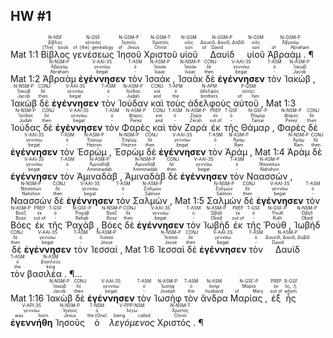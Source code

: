 ## HW #1
<rt>Mat 1:1</rt> <RUBY><ruby><ruby>Βίβλος<rt>[The] book</rt></ruby><rt>βίβλος</rt></ruby><rt>N-NSF</rt></RUBY> <RUBY><ruby><ruby>γενέσεως<rt>of [the] genealogy</rt></ruby><rt>γένεσις</rt></ruby><rt>N-GSF</rt></RUBY> <RUBY><ruby><ruby>Ἰησοῦ<rt>of Jesus</rt></ruby><rt>Ἰησοῦς</rt></ruby><rt>N-GSM-P</rt></RUBY> <RUBY><ruby><ruby>Χριστοῦ<rt>Christ</rt></ruby><rt>Χριστός</rt></ruby><rt>N-GSM-T</rt></RUBY> <RUBY><ruby><ruby>υἱοῦ<rt>son</rt></ruby><rt>υἱός</rt></ruby><rt>N-GSM</rt></RUBY> <RUBY><ruby><ruby>Δαυὶδ<rt>of David</rt></ruby><rt>Δαυείδ, Δαυίδ, Δαβίδ</rt></ruby><rt>N-GSM-P</rt></RUBY> <RUBY><ruby><ruby>υἱοῦ<rt>son</rt></ruby><rt>υἱός</rt></ruby><rt>N-GSM</rt></RUBY> <RUBY><ruby><ruby>Ἀβραάμ . ¶<rt>of Abraham</rt></ruby><rt>Ἀβραάμ</rt></ruby><rt>N-GSM-P</rt></RUBY></br> <rt>Mat 1:2</rt> <RUBY><ruby><ruby>Ἀβραὰμ<rt>Abraham</rt></ruby><rt>Ἀβραάμ</rt></ruby><rt>N-NSM-P</rt></RUBY> <RUBY><ruby><ruby><strong>ἐγέννησεν</strong><rt>begat</rt></ruby><rt>γεννάω</rt></ruby><rt>V-AAI-3S</rt></RUBY> <RUBY><ruby><ruby>τὸν<rt>-</rt></ruby><rt>ὁ</rt></ruby><rt>T-ASM</rt></RUBY> <RUBY><ruby><ruby>Ἰσαάκ ,<rt>Isaac</rt></ruby><rt>Ἰσαάκ</rt></ruby><rt>N-ASM-P</rt></RUBY> <RUBY><ruby><ruby>Ἰσαὰκ<rt>Isaac</rt></ruby><rt>Ἰσαάκ</rt></ruby><rt>N-NSM-P</rt></RUBY> <RUBY><ruby><ruby>δὲ<rt>then</rt></ruby><rt>δέ</rt></ruby><rt>CONJ</rt></RUBY> <RUBY><ruby><ruby><strong>ἐγέννησεν</strong><rt>begat</rt></ruby><rt>γεννάω</rt></ruby><rt>V-AAI-3S</rt></RUBY> <RUBY><ruby><ruby>τὸν<rt>-</rt></ruby><rt>ὁ</rt></ruby><rt>T-ASM</rt></RUBY> <RUBY><ruby><ruby>Ἰακώβ ,<rt>Jacob</rt></ruby><rt>Ἰακώβ</rt></ruby><rt>N-ASM-P</rt></RUBY> <RUBY><ruby><ruby>Ἰακὼβ<rt>Jacob</rt></ruby><rt>Ἰακώβ</rt></ruby><rt>N-NSM-P</rt></RUBY> <RUBY><ruby><ruby>δὲ<rt>then</rt></ruby><rt>δέ</rt></ruby><rt>CONJ</rt></RUBY> <RUBY><ruby><ruby><strong>ἐγέννησεν</strong><rt>begat</rt></ruby><rt>γεννάω</rt></ruby><rt>V-AAI-3S</rt></RUBY> <RUBY><ruby><ruby>τὸν<rt>-</rt></ruby><rt>ὁ</rt></ruby><rt>T-ASM</rt></RUBY> <RUBY><ruby><ruby>Ἰούδαν<rt>Judah</rt></ruby><rt>Ἰούδας</rt></ruby><rt>N-ASM-P</rt></RUBY> <RUBY><ruby><ruby>καὶ<rt>and</rt></ruby><rt>καί</rt></ruby><rt>CONJ</rt></RUBY> <RUBY><ruby><ruby>τοὺς<rt>the</rt></ruby><rt>ὁ</rt></ruby><rt>T-APM</rt></RUBY> <RUBY><ruby><ruby>ἀδελφοὺς<rt>brothers</rt></ruby><rt>ἀδελφός</rt></ruby><rt>N-APM</rt></RUBY> <RUBY><ruby><ruby>αὐτοῦ ,<rt>of him</rt></ruby><rt>αὐτός</rt></ruby><rt>P-GSM</rt></RUBY> <rt>Mat 1:3</rt> <RUBY><ruby><ruby>Ἰούδας<rt>Judah</rt></ruby><rt>Ἰούδας</rt></ruby><rt>N-NSM-P</rt></RUBY> <RUBY><ruby><ruby>δὲ<rt>then</rt></ruby><rt>δέ</rt></ruby><rt>CONJ</rt></RUBY> <RUBY><ruby><ruby><strong>ἐγέννησεν</strong><rt>begat</rt></ruby><rt>γεννάω</rt></ruby><rt>V-AAI-3S</rt></RUBY> <RUBY><ruby><ruby>τὸν<rt>-</rt></ruby><rt>ὁ</rt></ruby><rt>T-ASM</rt></RUBY> <RUBY><ruby><ruby>Φαρὲς<rt>Perez</rt></ruby><rt>Φάρες</rt></ruby><rt>N-ASM-P</rt></RUBY> <RUBY><ruby><ruby>καὶ<rt>and</rt></ruby><rt>καί</rt></ruby><rt>CONJ</rt></RUBY> <RUBY><ruby><ruby>τὸν<rt>-</rt></ruby><rt>ὁ</rt></ruby><rt>T-ASM</rt></RUBY> <RUBY><ruby><ruby>Ζαρὰ<rt>Zerah</rt></ruby><rt>Ζαρά</rt></ruby><rt>N-ASM-P</rt></RUBY> <RUBY><ruby><ruby>ἐκ<rt>out of</rt></ruby><rt>ἐκ</rt></ruby><rt>PREP</rt></RUBY> <RUBY><ruby><ruby>τῆς<rt>-</rt></ruby><rt>ὁ</rt></ruby><rt>T-GSF</rt></RUBY> <RUBY><ruby><ruby>Θάμαρ ,<rt>Tamar</rt></ruby><rt>Θάμαρ</rt></ruby><rt>N-GSF-P</rt></RUBY> <RUBY><ruby><ruby>Φαρὲς<rt>Perez</rt></ruby><rt>Φάρες</rt></ruby><rt>N-NSM-P</rt></RUBY> <RUBY><ruby><ruby>δὲ<rt>then</rt></ruby><rt>δέ</rt></ruby><rt>CONJ</rt></RUBY> <RUBY><ruby><ruby><strong>ἐγέννησεν</strong><rt>begat</rt></ruby><rt>γεννάω</rt></ruby><rt>V-AAI-3S</rt></RUBY> <RUBY><ruby><ruby>τὸν<rt>-</rt></ruby><rt>ὁ</rt></ruby><rt>T-ASM</rt></RUBY> <RUBY><ruby><ruby>Ἑσρώμ ,<rt>Hezron</rt></ruby><rt>Ἐσρώμ</rt></ruby><rt>N-ASM-P</rt></RUBY> <RUBY><ruby><ruby>Ἑσρὼμ<rt>Hezron</rt></ruby><rt>Ἐσρώμ</rt></ruby><rt>N-NSM-P</rt></RUBY> <RUBY><ruby><ruby>δὲ<rt>then</rt></ruby><rt>δέ</rt></ruby><rt>CONJ</rt></RUBY> <RUBY><ruby><ruby><strong>ἐγέννησεν</strong><rt>begat</rt></ruby><rt>γεννάω</rt></ruby><rt>V-AAI-3S</rt></RUBY> <RUBY><ruby><ruby>τὸν<rt>-</rt></ruby><rt>ὁ</rt></ruby><rt>T-ASM</rt></RUBY> <RUBY><ruby><ruby>Ἀράμ ,<rt>Ram</rt></ruby><rt>Ἀράμ</rt></ruby><rt>N-ASM-P</rt></RUBY> <rt>Mat 1:4</rt> <RUBY><ruby><ruby>Ἀρὰμ<rt>Ram</rt></ruby><rt>Ἀράμ</rt></ruby><rt>N-NSM-P</rt></RUBY> <RUBY><ruby><ruby>δὲ<rt>then</rt></ruby><rt>δέ</rt></ruby><rt>CONJ</rt></RUBY> <RUBY><ruby><ruby><strong>ἐγέννησεν</strong><rt>begat</rt></ruby><rt>γεννάω</rt></ruby><rt>V-AAI-3S</rt></RUBY> <RUBY><ruby><ruby>τὸν<rt>-</rt></ruby><rt>ὁ</rt></ruby><rt>T-ASM</rt></RUBY> <RUBY><ruby><ruby>Ἀμιναδάβ ,<rt>Amminadab</rt></ruby><rt>Ἀμιναδάβ</rt></ruby><rt>N-ASM-P</rt></RUBY> <RUBY><ruby><ruby>Ἀμιναδὰβ<rt>Amminadab</rt></ruby><rt>Ἀμιναδάβ</rt></ruby><rt>N-NSM-P</rt></RUBY> <RUBY><ruby><ruby>δὲ<rt>then</rt></ruby><rt>δέ</rt></ruby><rt>CONJ</rt></RUBY> <RUBY><ruby><ruby><strong>ἐγέννησεν</strong><rt>begat</rt></ruby><rt>γεννάω</rt></ruby><rt>V-AAI-3S</rt></RUBY> <RUBY><ruby><ruby>τὸν<rt>-</rt></ruby><rt>ὁ</rt></ruby><rt>T-ASM</rt></RUBY> <RUBY><ruby><ruby>Ναασσών ,<rt>Nahshon</rt></ruby><rt>Ναασσών</rt></ruby><rt>N-ASM-P</rt></RUBY> <RUBY><ruby><ruby>Ναασσὼν<rt>Nahshon</rt></ruby><rt>Ναασσών</rt></ruby><rt>N-NSM-P</rt></RUBY> <RUBY><ruby><ruby>δὲ<rt>then</rt></ruby><rt>δέ</rt></ruby><rt>CONJ</rt></RUBY> <RUBY><ruby><ruby><strong>ἐγέννησεν</strong><rt>begat</rt></ruby><rt>γεννάω</rt></ruby><rt>V-AAI-3S</rt></RUBY> <RUBY><ruby><ruby>τὸν<rt>-</rt></ruby><rt>ὁ</rt></ruby><rt>T-ASM</rt></RUBY> <RUBY><ruby><ruby>Σαλμών ,<rt>Salmon</rt></ruby><rt>Σαλμών</rt></ruby><rt>N-ASM-P</rt></RUBY> <rt>Mat 1:5</rt> <RUBY><ruby><ruby>Σαλμὼν<rt>Salmon</rt></ruby><rt>Σαλμών</rt></ruby><rt>N-NSM-P</rt></RUBY> <RUBY><ruby><ruby>δὲ<rt>then</rt></ruby><rt>δέ</rt></ruby><rt>CONJ</rt></RUBY> <RUBY><ruby><ruby><strong>ἐγέννησεν</strong><rt>begat</rt></ruby><rt>γεννάω</rt></ruby><rt>V-AAI-3S</rt></RUBY> <RUBY><ruby><ruby>τὸν<rt>-</rt></ruby><rt>ὁ</rt></ruby><rt>T-ASM</rt></RUBY> <RUBY><ruby><ruby>Βόες<rt>Boaz</rt></ruby><rt>Βοόζ</rt></ruby><rt>N-ASM-P</rt></RUBY> <RUBY><ruby><ruby>ἐκ<rt>out of</rt></ruby><rt>ἐκ</rt></ruby><rt>PREP</rt></RUBY> <RUBY><ruby><ruby>τῆς<rt>-</rt></ruby><rt>ὁ</rt></ruby><rt>T-GSF</rt></RUBY> <RUBY><ruby><ruby>Ῥαχάβ ,<rt>Rahab</rt></ruby><rt>Ῥαχάβ</rt></ruby><rt>N-GSF-P</rt></RUBY> <RUBY><ruby><ruby>Βόες<rt>Boaz</rt></ruby><rt>Βοόζ</rt></ruby><rt>N-NSM-P</rt></RUBY> <RUBY><ruby><ruby>δὲ<rt>then</rt></ruby><rt>δέ</rt></ruby><rt>CONJ</rt></RUBY> <RUBY><ruby><ruby><strong>ἐγέννησεν</strong><rt>begat</rt></ruby><rt>γεννάω</rt></ruby><rt>V-AAI-3S</rt></RUBY> <RUBY><ruby><ruby>τὸν<rt>-</rt></ruby><rt>ὁ</rt></ruby><rt>T-ASM</rt></RUBY> <RUBY><ruby><ruby>Ἰωβὴδ<rt>Obed</rt></ruby><rt>Ὠβήδ</rt></ruby><rt>N-ASM-P</rt></RUBY> <RUBY><ruby><ruby>ἐκ<rt>out of</rt></ruby><rt>ἐκ</rt></ruby><rt>PREP</rt></RUBY> <RUBY><ruby><ruby>τῆς<rt>-</rt></ruby><rt>ὁ</rt></ruby><rt>T-GSF</rt></RUBY> <RUBY><ruby><ruby>Ῥούθ ,<rt>Ruth</rt></ruby><rt>Ῥούθ</rt></ruby><rt>N-GSF-P</rt></RUBY> <RUBY><ruby><ruby>Ἰωβὴδ<rt>Obed</rt></ruby><rt>Ὠβήδ</rt></ruby><rt>N-NSM-P</rt></RUBY> <RUBY><ruby><ruby>δὲ<rt>then</rt></ruby><rt>δέ</rt></ruby><rt>CONJ</rt></RUBY> <RUBY><ruby><ruby><strong>ἐγέννησεν</strong><rt>begat</rt></ruby><rt>γεννάω</rt></ruby><rt>V-AAI-3S</rt></RUBY> <RUBY><ruby><ruby>τὸν<rt>-</rt></ruby><rt>ὁ</rt></ruby><rt>T-ASM</rt></RUBY> <RUBY><ruby><ruby>Ἰεσσαί ,<rt>Jesse</rt></ruby><rt>Ἰεσσαί</rt></ruby><rt>N-ASM-P</rt></RUBY> <rt>Mat 1:6</rt> <RUBY><ruby><ruby>Ἰεσσαὶ<rt>Jesse</rt></ruby><rt>Ἰεσσαί</rt></ruby><rt>N-NSM-P</rt></RUBY> <RUBY><ruby><ruby>δὲ<rt>then</rt></ruby><rt>δέ</rt></ruby><rt>CONJ</rt></RUBY> <RUBY><ruby><ruby><strong>ἐγέννησεν</strong><rt>begat</rt></ruby><rt>γεννάω</rt></ruby><rt>V-AAI-3S</rt></RUBY> <RUBY><ruby><ruby>τὸν<rt>-</rt></ruby><rt>ὁ</rt></ruby><rt>T-ASM</rt></RUBY> <RUBY><ruby><ruby>Δαυὶδ<rt>David</rt></ruby><rt>Δαυείδ, Δαυίδ, Δαβίδ</rt></ruby><rt>N-ASM-P</rt></RUBY> <RUBY><ruby><ruby>τὸν<rt>the</rt></ruby><rt>ὁ</rt></ruby><rt>T-ASM</rt></RUBY> <RUBY><ruby><ruby>βασιλέα . ¶<rt>king</rt></ruby><rt>βασιλεύς</rt></ruby><rt>N-ASM</rt></RUBY>...</br> 
<rt>Mat 1:16</rt> <RUBY><ruby><ruby>Ἰακὼβ<rt>Jacob</rt></ruby><rt>Ἰακώβ</rt></ruby><rt>N-NSM-P</rt></RUBY> <RUBY><ruby><ruby>δὲ<rt>then</rt></ruby><rt>δέ</rt></ruby><rt>CONJ</rt></RUBY> <RUBY><ruby><ruby><strong>ἐγέννησεν</strong><rt>begat</rt></ruby><rt>γεννάω</rt></ruby><rt>V-AAI-3S</rt></RUBY> <RUBY><ruby><ruby>τὸν<rt>-</rt></ruby><rt>ὁ</rt></ruby><rt>T-ASM</rt></RUBY> <RUBY><ruby><ruby>Ἰωσὴφ<rt>Joseph</rt></ruby><rt>Ἰωσήφ</rt></ruby><rt>N-ASM-P</rt></RUBY> <RUBY><ruby><ruby>τὸν<rt>the</rt></ruby><rt>ὁ</rt></ruby><rt>T-ASM</rt></RUBY> <RUBY><ruby><ruby>ἄνδρα<rt>husband</rt></ruby><rt>ἀνήρ</rt></ruby><rt>N-ASM</rt></RUBY> <RUBY><ruby><ruby>Μαρίας ,<rt>of Mary</rt></ruby><rt>Μαρία</rt></ruby><rt>N-GSF-P</rt></RUBY> <RUBY><ruby><ruby>ἐξ<rt>out of</rt></ruby><rt>ἐκ</rt></ruby><rt>PREP</rt></RUBY> <RUBY><ruby><ruby>ἧς<rt>whom</rt></ruby><rt>ὅς, ἥ</rt></ruby><rt>R-GSF</rt></RUBY> <RUBY><ruby><ruby><strong>ἐγεννήθη</strong><rt>was born</rt></ruby><rt>γεννάω</rt></ruby><rt>V-API-3S</rt></RUBY> <RUBY><ruby><ruby>Ἰησοῦς<rt>Jesus</rt></ruby><rt>Ἰησοῦς</rt></ruby><rt>N-NSM-P</rt></RUBY> <RUBY><ruby><ruby>ὁ<rt>the [One]</rt></ruby><rt>ὁ</rt></ruby><rt>T-NSM</rt></RUBY> <RUBY><ruby><ruby><em>λεγόμενος</em><rt>being called</rt></ruby><rt>λέγω</rt></ruby><rt>V-PPP-NSM</rt></RUBY> <RUBY><ruby><ruby>Χριστός . ¶<rt>Christ</rt></ruby><rt>Χριστός</rt></ruby><rt>N-NSM-T</rt></RUBY>